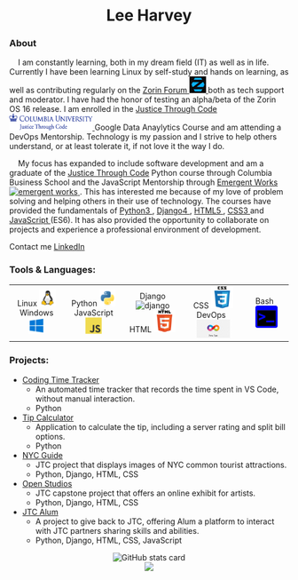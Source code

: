 # <div align="center">Lee Harvey</div>
<div>
<h3>About</h3>
<p>&nbsp;&nbsp;&nbsp;&nbsp;I am constantly learning, both in my dream field (IT) as well as in life. Currently I have been learning Linux by self-study and hands on learning, as well as contributing regularly on the <a href="https://forum.zorin.com/">Zorin Forum <img src="./ZorinImage.png" alt="zorin" width="30" height="30"/> </a> both as tech support and moderator. I have had the honor of testing an alpha/beta of the Zorin OS 16 release. I am enrolled in the <a href="https://centerforjustice.columbia.edu/justicethroughcode" target="_blank" rel="noreferrer">Justice Through Code  <img src="./columbia-long-logo.jpeg" alt="jtc" width="150" height="30"/> </a> Google Data Anaylytics Course and am attending a DevOps Mentorship.  Technology is my passion and I strive to help others understand, or at least tolerate it, if not love it the way I do.

&nbsp;&nbsp;&nbsp;&nbsp;My focus has expanded to include software development and am a graduate of the [Justice Through Code](https://centerforjustice.columbia.edu/justicethroughcode) Python course through Columbia Business School and the JavaScript Mentorship through <a href="https://emergentworks.org/" target="_blank" rel="noreferrer">Emergent Works <img src="https://emergentworks.org/static/logo--horizontal-0a8411dce1d3d5d67be050accbbc639b.png" alt="emergent works" width="150" height="30"/> </a>. This has interested me because of my love of problem solving and helping others in their use of technology. The courses have provided the fundamentals of <a href="https://www.python.org" target="_blank" rel="noreferrer">Python3 </a>, <a href="https://docs.djangoproject.com/en/4.1/" target="_blank" rel="noreferrer">Django4 </a>, <a href="https://www.w3.org/html/" target="_blank" rel="noreferrer">HTML5 </a>, <a href="https://www.w3schools.com/css/" target="_blank" rel="noreferrer">CSS3 </a> and <a href="https://developer.mozilla.org/en-US/docs/Web/JavaScript" target="_blank" rel="noreferrer">JavaScript </a> (ES6). It has also provided the opportunity to collaborate on projects and experience a professional environment of development.</p>
</div>
Contact me <a href="https://www.linkedin.com/in/lee-harvey-jr/" target="_blank" rel="noreferrer">LinkedIn</a>

### Tools & Languages:
<div align="center">
  <table>
  <tr>
    <td> 
      <div align="center">Linux <img src="./linux.svg" alt="linux" width="30" height="30"/></div>
      <div align="center">Windows <img src="windows.webp" alt="windows" width="30" height="30"/></div>
    </td>
    <td>
      <div align="center">Python <img src="https://raw.githubusercontent.com/devicons/devicon/master/icons/python/python-original.svg" alt="python" width="30" height="30"/></div>
      <div align="center">JavaScript <img src="https://raw.githubusercontent.com/devicons/devicon/master/icons/javascript/javascript-original.svg" alt="javascript" width="30" height="30"/></div>
    </td>
    <td>
      <div align="center">Django <img src="https://static.djangoproject.com/img/logos/django-logo-positive.png" alt="django" width="50" height="20"/></div>
      <div align="center">HTML <img src="https://raw.githubusercontent.com/devicons/devicon/master/icons/html5/html5-original-wordmark.svg" alt="html5" width="40" height="40"/></div>
    </td>
    <td>
      <div align="center">CSS <img src="https://raw.githubusercontent.com/devicons/devicon/master/icons/css3/css3-original-wordmark.svg" alt="css3" width="40" height="40"/></div>
      <div align="center">DevOps &nbsp;<img src="./devops.png" alt="devops" width="60"></div>
    </td>
    <td>
      <div align="center">Bash &nbsp;<img src="bash.svg" alt="bash" width="40" height="40"/></div>
<!--       <div align="center">DevOps &nbsp;<img src="./devops.png" alt="devops" width="60"></div> -->
    </td>
  </tr>
  </table>
</div>

### Projects:
  - [Coding Time Tracker](https://github.com/VirtDev337/CodingTimeTracker/blob/main/README.md)
    - An automated time tracker that records the time spent in VS Code, without manual interaction.
    - Python
  - [Tip Calculator](https://github.com/VirtDev337/App_Project_Tip_Calculator)
    - Application to calculate the tip, including a server rating and split bill options.
    - Python
  - [NYC Guide](https://github.com/VirtDev337/NYC-Guide)
    - JTC project that displays images of NYC common tourist attractions.
    - Python, Django, HTML, CSS
  - [Open Studios](https://github.com/VirtDev337/open-studios)
    - JTC capstone project that offers an online exhibit for artists.
    - Python, Django, HTML, CSS
  - [JTC Alum](https://github.com/VirtDev337/JTCAlum)
    - A project to give back to JTC, offering Alum a platform to interact with JTC partners sharing skills and abilities.
    - Python, Django, HTML, CSS, JavaScript



<div align="center">
  <div>
    <img src="https://github-readme-stats.vercel.app/api?username=VirtDev337&theme=dark&hide_border=true&include_all_commits=true&count_private=true" alt="GitHub stats card" />
  </div>
  <div>
    <img src="https://github-readme-stats.vercel.app/api/top-langs/?username=VirtDev337&theme=dark&hide_border=true&include_all_commits=true&count_private=true&layout=compact" />
  </div>
</div>

<!--
**VirtDev337/VirtDev337** is a ✨ _special_ ✨ repository because its `README.md` (this file) appears on your GitHub profile.

Here are some ideas to get you started:

- 🔭 I’m currently working on ...
- 🌱 I’m currently learning ...
- 👯 I’m looking to collaborate on ...
- 🤔 I’m looking for help with ...
- 💬 Ask me about ...
- 📫 How to reach me: ...
- 😄 Pronouns: ...
- ⚡ Fun fact: ...
-->
